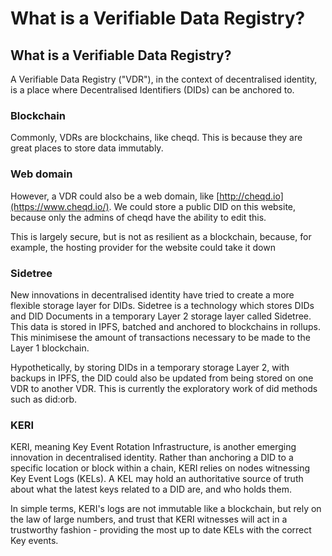 # What is a Verifiable Data Registry?

## What is a Verifiable Data Registry?

A Verifiable Data Registry ("VDR"), in the context of decentralised identity, is a place where Decentralised Identifiers (DIDs) can be anchored to.

### Blockchain

Commonly, VDRs are blockchains, like cheqd. This is because they are great places to store data immutably.

### Web domain

However, a VDR could also be a web domain, like [http://cheqd.io](https://www.cheqd.io/). We could store a public DID on this website, because only the admins of cheqd have the ability to edit this.

This is largely secure, but is not as resilient as a blockchain, because, for example, the hosting provider for the website could take it down

### Sidetree

New innovations in decentralised identity have tried to create a more flexible storage layer for DIDs. Sidetree is a technology which stores DIDs and DID Documents in a temporary Layer 2 storage layer called Sidetree. This data is stored in IPFS, batched and anchored to blockchains in rollups. This minimisese the amount of transactions necessary to be made to the Layer 1 blockchain.

Hypothetically, by storing DIDs in a temporary storage Layer 2, with backups in IPFS, the DID could also be updated from being stored on one VDR to another VDR. This is currently the exploratory work of did methods such as did:orb.

### KERI

KERI, meaning Key Event Rotation Infrastructure, is another emerging innovation in decentralised identity. Rather than anchoring a DID to a specific location or block within a chain, KERI relies on nodes witnessing Key Event Logs (KELs). A KEL may hold an authoritative source of truth about what the latest keys related to a DID are, and who holds them.

In simple terms, KERI's logs are not immutable like a blockchain, but rely on the law of large numbers, and trust that KERI witnesses will act in a trustworthy fashion - providing the most up to date KELs with the correct Key events.



